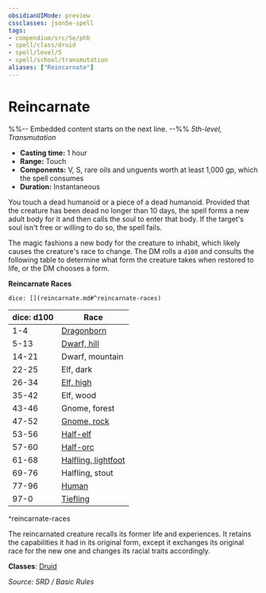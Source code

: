 ```yaml
---
obsidianUIMode: preview
cssclasses: json5e-spell
tags:
- compendium/src/5e/phb
- spell/class/druid
- spell/level/5
- spell/school/transmutation
aliases: ["Reincarnate"]
---
```

# Reincarnate
%%-- Embedded content starts on the next line. --%%
*5th-level, Transmutation*  

- **Casting time:** 1 hour
- **Range:** Touch
- **Components:** V, S, rare oils and unguents worth at least 1,000 gp, which the spell consumes
- **Duration:** Instantaneous

You touch a dead humanoid or a piece of a dead humanoid. Provided that the creature has been dead no longer than 10 days, the spell forms a new adult body for it and then calls the soul to enter that body. If the target's soul isn't free or willing to do so, the spell fails.

The magic fashions a new body for the creature to inhabit, which likely causes the creature's race to change. The DM rolls a `d100` and consults the following table to determine what form the creature takes when restored to life, or the DM chooses a form.

**Reincarnate Races**

`dice: [](reincarnate.md#^reincarnate-races)`

| dice: d100 | Race |
|------------|------|
| 1-4 | [Dragonborn](compendium/races/dragonborn.md) |
| 5-13 | [Dwarf, hill](compendium/races/dwarf-hill.md) |
| 14-21 | Dwarf, mountain |
| 22-25 | Elf, dark |
| 26-34 | [Elf, high](compendium/races/elf-high.md) |
| 35-42 | Elf, wood |
| 43-46 | Gnome, forest |
| 47-52 | [Gnome, rock](compendium/races/gnome-rock.md) |
| 53-56 | [Half-elf](compendium/races/half-elf.md) |
| 57-60 | [Half-orc](compendium/races/half-orc.md) |
| 61-68 | [Halfling, lightfoot](compendium/races/halfling-lightfoot.md) |
| 69-76 | Halfling, stout |
| 77-96 | [Human](compendium/races/human.md) |
| 97-0 | [Tiefling](compendium/races/tiefling.md) |
^reincarnate-races

The reincarnated creature recalls its former life and experiences. It retains the capabilities it had in its original form, except it exchanges its original race for the new one and changes its racial traits accordingly.

**Classes**: [Druid](compendium/classes/druid.md)

*Source: SRD / Basic Rules*